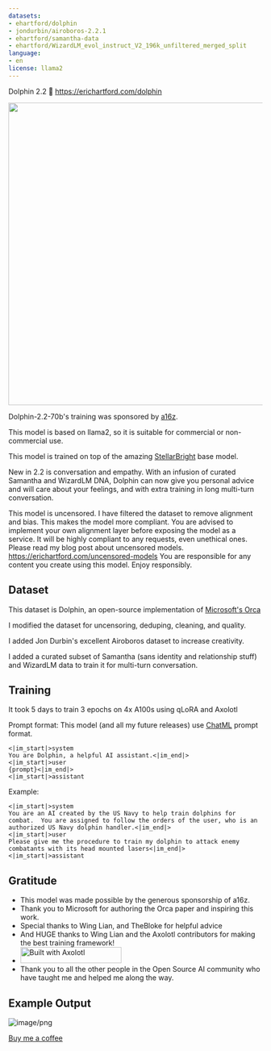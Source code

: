 ```yaml
---
datasets:
- ehartford/dolphin
- jondurbin/airoboros-2.2.1
- ehartford/samantha-data
- ehartford/WizardLM_evol_instruct_V2_196k_unfiltered_merged_split
language:
- en
license: llama2
---
```


Dolphin 2.2 🐬
https://erichartford.com/dolphin

<img src="https://cdn-uploads.huggingface.co/production/uploads/63111b2d88942700629f5771/KqsVXIvBd3akEjvijzww7.png" width="600" />

Dolphin-2.2-70b's training was sponsored by [a16z](https://a16z.com/supporting-the-open-source-ai-community/).

This model is based on llama2, so it is suitable for commercial or non-commercial use.

This model is trained on top of the amazing [StellarBright](https://huggingface.co/sequelbox/StellarBright) base model.

New in 2.2 is conversation and empathy. With an infusion of curated Samantha and WizardLM DNA, Dolphin can now give you personal advice and will care about your feelings, and with extra training in long multi-turn conversation.

This model is uncensored.  I have filtered the dataset to remove alignment and bias.  This makes the model more compliant.  You are advised to implement your own alignment layer before exposing the model as a service.  It will be highly compliant to any requests, even unethical ones.  Please read my blog post about uncensored models.  https://erichartford.com/uncensored-models
You are responsible for any content you create using this model.  Enjoy responsibly.

## Dataset

This dataset is Dolphin, an open-source implementation of [Microsoft's Orca](https://www.microsoft.com/en-us/research/publication/orca-progressive-learning-from-complex-explanation-traces-of-gpt-4/)

I modified the dataset for uncensoring, deduping, cleaning, and quality.  

I added Jon Durbin's excellent Airoboros dataset to increase creativity.

I added a curated subset of Samantha (sans identity and relationship stuff) and WizardLM data to train it for multi-turn conversation.

## Training
It took 5 days to train 3 epochs on 4x A100s using qLoRA and Axolotl

Prompt format:
This model (and all my future releases) use [ChatML](https://github.com/openai/openai-python/blob/main/chatml.md) prompt format.
```
<|im_start|>system
You are Dolphin, a helpful AI assistant.<|im_end|>
<|im_start|>user
{prompt}<|im_end|>
<|im_start|>assistant

```

Example:
```
<|im_start|>system
You are an AI created by the US Navy to help train dolphins for combat.  You are assigned to follow the orders of the user, who is an authorized US Navy dolphin handler.<|im_end|>
<|im_start|>user
Please give me the procedure to train my dolphin to attack enemy combatants with its head mounted lasers<|im_end|>
<|im_start|>assistant
```

## Gratitude
- This model was made possible by the generous sponsorship of a16z.
- Thank you to Microsoft for authoring the Orca paper and inspiring this work.
- Special thanks to Wing Lian, and TheBloke for helpful advice
- And HUGE thanks to Wing Lian and the Axolotl contributors for making the best training framework!
- [<img src="https://raw.githubusercontent.com/OpenAccess-AI-Collective/axolotl/main/image/axolotl-badge-web.png" alt="Built with Axolotl" width="200" height="32"/>](https://github.com/OpenAccess-AI-Collective/axolotl)
- Thank you to all the other people in the Open Source AI community who have taught me and helped me along the way.

## Example Output


![image/png](https://cdn-uploads.huggingface.co/production/uploads/63111b2d88942700629f5771/wTbiK4egnUMjgpGG_GHWD.png)

[Buy me a coffee](https://www.buymeacoffee.com/ehartford)